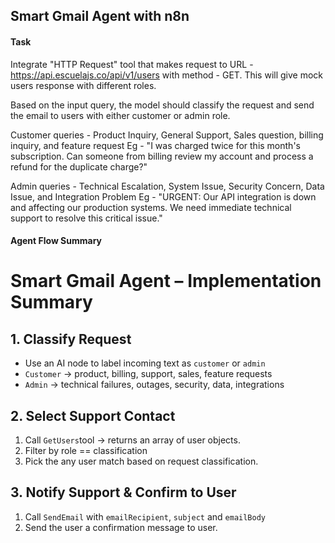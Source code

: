 ## Smart Gmail Agent with n8n

#### Task 
Integrate "HTTP Request" tool that makes request to URL - https://api.escuelajs.co/api/v1/users with method - GET. This will give mock users response with different roles.

Based on the input query, the model should classify the request and send the email to users with either customer or admin role.

Customer queries - Product Inquiry, General Support, Sales question, billing inquiry, and feature request
Eg - "I was charged twice for this month's subscription. Can someone from billing review my account and process a refund for the duplicate charge?"

Admin queries - Technical Escalation, System Issue, Security Concern, Data Issue, and Integration Problem
Eg - "URGENT: Our API integration is down and affecting our production systems. We need immediate technical support to resolve this critical issue."


#### Agent Flow Summary

# Smart Gmail Agent – Implementation Summary

## 1. Classify Request
- Use an AI node to label incoming text as `customer` or `admin`
- `Customer` → product, billing, support, sales, feature requests  
- `Admin` → technical failures, outages, security, data, integrations  

## 2. Select Support Contact
1. Call `GetUsers`tool → returns an array of user objects.
2. Filter by role == classification
3. Pick the any user match based on request classification.

## 3. Notify Support & Confirm to User
1. Call `SendEmail` with `emailRecipient`, `subject` and `emailBody`
2. Send the user a confirmation message to user.










